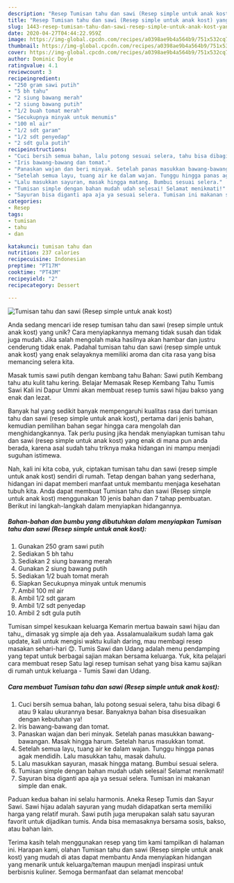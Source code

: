 ```yaml
---
description: "Resep Tumisan tahu dan sawi (Resep simple untuk anak kost) yang Bikin Ngiler"
title: "Resep Tumisan tahu dan sawi (Resep simple untuk anak kost) yang Bikin Ngiler"
slug: 1443-resep-tumisan-tahu-dan-sawi-resep-simple-untuk-anak-kost-yang-bikin-ngiler
date: 2020-04-27T04:44:22.959Z
image: https://img-global.cpcdn.com/recipes/a0398ae9b4a564b9/751x532cq70/tumisan-tahu-dan-sawi-resep-simple-untuk-anak-kost-foto-resep-utama.jpg
thumbnail: https://img-global.cpcdn.com/recipes/a0398ae9b4a564b9/751x532cq70/tumisan-tahu-dan-sawi-resep-simple-untuk-anak-kost-foto-resep-utama.jpg
cover: https://img-global.cpcdn.com/recipes/a0398ae9b4a564b9/751x532cq70/tumisan-tahu-dan-sawi-resep-simple-untuk-anak-kost-foto-resep-utama.jpg
author: Dominic Doyle
ratingvalue: 4.1
reviewcount: 3
recipeingredient:
- "250 gram sawi putih"
- "5 bh tahu"
- "2 siung bawang merah"
- "2 siung bawang putih"
- "1/2 buah tomat merah"
- "Secukupnya minyak untuk menumis"
- "100 ml air"
- "1/2 sdt garam"
- "1/2 sdt penyedap"
- "2 sdt gula putih"
recipeinstructions:
- "Cuci bersih semua bahan, lalu potong sesuai selera, tahu bisa dibagi 6 atau 9 kalau ukurannya besar. Banyaknya bahan bisa disesuaikan dengan kebutuhan ya!"
- "Iris bawang-bawang dan tomat."
- "Panaskan wajan dan beri minyak. Setelah panas masukkan bawang-bawangan. Masak hingga harum. Setelah harus masukkan tomat."
- "Setelah semua layu, tuang air ke dalam wajan. Tunggu hingga panas agak mendidih. Lalu masukkan tahu, masak dahulu."
- "Lalu masukkan sayuran, masak hingga matang. Bumbui sesuai selera."
- "Tumisan simple dengan bahan mudah udah selesai! Selamat menikmati!"
- "Sayuran bisa diganti apa aja ya sesuai selera. Tumisan ini makanan simple dan enak."
categories:
- Resep
tags:
- tumisan
- tahu
- dan

katakunci: tumisan tahu dan 
nutrition: 237 calories
recipecuisine: Indonesian
preptime: "PT17M"
cooktime: "PT43M"
recipeyield: "2"
recipecategory: Dessert

---
```



![Tumisan tahu dan sawi (Resep simple untuk anak kost)](https://img-global.cpcdn.com/recipes/a0398ae9b4a564b9/751x532cq70/tumisan-tahu-dan-sawi-resep-simple-untuk-anak-kost-foto-resep-utama.jpg)

Anda sedang mencari ide resep tumisan tahu dan sawi (resep simple untuk anak kost) yang unik? Cara menyiapkannya memang tidak susah dan tidak juga mudah. Jika salah mengolah maka hasilnya akan hambar dan justru cenderung tidak enak. Padahal tumisan tahu dan sawi (resep simple untuk anak kost) yang enak selayaknya memiliki aroma dan cita rasa yang bisa memancing selera kita.

Masak tumis sawi putih dengan kembang tahu Bahan: Sawi putih Kembang tahu atu kulit tahu kering. Belajar Memasak Resep Kembang Tahu Tumis Sawi Kali ini Dapur Ummi akan membuat resep tumis sawi hijau bakso yang enak dan lezat.

Banyak hal yang sedikit banyak mempengaruhi kualitas rasa dari tumisan tahu dan sawi (resep simple untuk anak kost), pertama dari jenis bahan, kemudian pemilihan bahan segar hingga cara mengolah dan menghidangkannya. Tak perlu pusing jika hendak menyiapkan tumisan tahu dan sawi (resep simple untuk anak kost) yang enak di mana pun anda berada, karena asal sudah tahu triknya maka hidangan ini mampu menjadi suguhan istimewa.


Nah, kali ini kita coba, yuk, ciptakan tumisan tahu dan sawi (resep simple untuk anak kost) sendiri di rumah. Tetap dengan bahan yang sederhana, hidangan ini dapat memberi manfaat untuk membantu menjaga kesehatan tubuh kita. Anda dapat membuat Tumisan tahu dan sawi (Resep simple untuk anak kost) menggunakan 10 jenis bahan dan 7 tahap pembuatan. Berikut ini langkah-langkah dalam menyiapkan hidangannya.

<!--inarticleads1-->

##### Bahan-bahan dan bumbu yang dibutuhkan dalam menyiapkan Tumisan tahu dan sawi (Resep simple untuk anak kost):

1. Gunakan 250 gram sawi putih
1. Sediakan 5 bh tahu
1. Sediakan 2 siung bawang merah
1. Gunakan 2 siung bawang putih
1. Sediakan 1/2 buah tomat merah
1. Siapkan Secukupnya minyak untuk menumis
1. Ambil 100 ml air
1. Ambil 1/2 sdt garam
1. Ambil 1/2 sdt penyedap
1. Ambil 2 sdt gula putih


Tumisan simpel kesukaan keluarga Kemarin mertua bawain sawi hijau dan tahu,, dimasak yg simple aja deh yaa. Assalamualaikum sudah lama gak update, kali untuk mengisi waktu kuliah daring, mau membagi resep masakan sehari-hari 😊. Tumis Sawi dan Udang adalah menu pendamping yang tepat untuk berbagai sajian makan bersama keluarga. Yuk, kita pelajari cara membuat resep Satu lagi resep tumisan sehat yang bisa kamu sajikan di rumah untuk keluarga - Tumis Sawi dan Udang. 

<!--inarticleads2-->

##### Cara membuat Tumisan tahu dan sawi (Resep simple untuk anak kost):

1. Cuci bersih semua bahan, lalu potong sesuai selera, tahu bisa dibagi 6 atau 9 kalau ukurannya besar. Banyaknya bahan bisa disesuaikan dengan kebutuhan ya!
1. Iris bawang-bawang dan tomat.
1. Panaskan wajan dan beri minyak. Setelah panas masukkan bawang-bawangan. Masak hingga harum. Setelah harus masukkan tomat.
1. Setelah semua layu, tuang air ke dalam wajan. Tunggu hingga panas agak mendidih. Lalu masukkan tahu, masak dahulu.
1. Lalu masukkan sayuran, masak hingga matang. Bumbui sesuai selera.
1. Tumisan simple dengan bahan mudah udah selesai! Selamat menikmati!
1. Sayuran bisa diganti apa aja ya sesuai selera. Tumisan ini makanan simple dan enak.


Paduan kedua bahan ini selalu harmonis. Aneka Resep Tumis dan Sayur Sawi. Sawi hijau adalah sayuran yang mudah didapatkan serta memiliki harga yang relatif murah. Sawi putih juga merupakan salah satu sayuran favorit untuk dijadikan tumis. Anda bisa memasaknya bersama sosis, bakso, atau bahan lain. 

Terima kasih telah menggunakan resep yang tim kami tampilkan di halaman ini. Harapan kami, olahan Tumisan tahu dan sawi (Resep simple untuk anak kost) yang mudah di atas dapat membantu Anda menyiapkan hidangan yang menarik untuk keluarga/teman maupun menjadi inspirasi untuk berbisnis kuliner. Semoga bermanfaat dan selamat mencoba!
